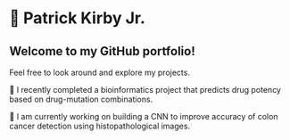 # 👨 Patrick Kirby Jr.

## Welcome to my GitHub portfolio!

Feel free to look around and explore my projects. 

💊 I recently completed a bioinformatics project that predicts drug potency based on drug-mutation combinations.

🔬 I am currently working on building a CNN to improve accuracy of colon cancer detection using histopathological images. 


<!--
**patrickkirbyjr/patrickkirbyjr** is a ✨ _special_ ✨ repository because its `README.md` (this file) appears on your GitHub profile.

Here are some ideas to get you started:

- 🔭 I’m currently working on ...
- 🌱 I’m currently learning ...
- 👯 I’m looking to collaborate on ...
- 🤔 I’m looking for help with ...
- 💬 Ask me about ...
- 📫 How to reach me: ...
- 😄 Pronouns: ...
- ⚡ Fun fact: ...
-->
